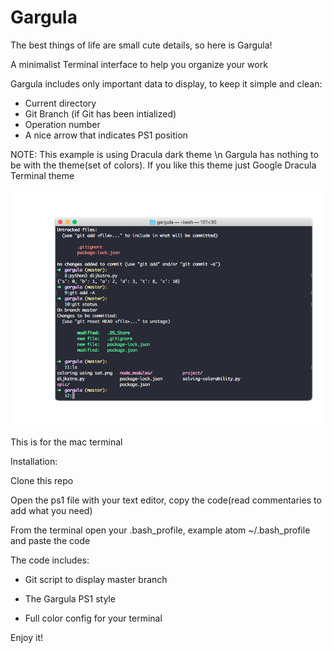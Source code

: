# Gargula

The best things of life are small cute details, so here is Gargula!

A minimalist Terminal interface to help you organize your work

Gargula includes only important data to display, to keep it simple and clean:

- Current directory
- Git Branch (if Git has been intialized)
- Operation number
- A nice arrow that indicates PS1 position

NOTE:
This example is using Dracula dark theme \n 
Gargula has nothing to be with the theme(set of colors). 
If you like this theme just Google Dracula Terminal theme

![](gargula1.png) 

This is for the mac terminal

Installation: 

Clone this repo  

Open the ps1 file with your text editor, copy the code(read commentaries to add what you need)

From the terminal open your .bash_profile, example atom ~/.bash_profile and paste the code 

The code includes: 

- Git script to display master branch

- The Gargula PS1 style

- Full color config for your terminal

Enjoy it!
